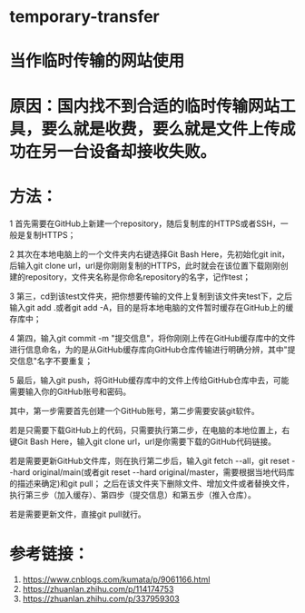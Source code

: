 # temporary-transfer
# 当作临时传输的网站使用
# 原因：国内找不到合适的临时传输网站工具，要么就是收费，要么就是文件上传成功在另一台设备却接收失败。
# 方法：
1 首先需要在GitHub上新建一个repository，随后复制库的HTTPS或者SSH，一般是复制HTTPS；

2 其次在本地电脑上的一个文件夹内右键选择Git Bash Here，先初始化git init，后输入git clone url，url是你刚刚复制的HTTPS，此时就会在该位置下载刚刚创建的repository，文件夹名称是你命名repository的名字，记作test；

3 第三，cd到该test文件夹，把你想要传输的文件上复制到该文件夹test下，之后输入git add .或者git add -A，目的是将本地电脑的文件暂时缓存在GitHub上的缓存库中；

4 第四，输入git commit -m "提交信息"，将你刚刚上传在GitHub缓存库中的文件进行信息命名，为的是从GitHub缓存库向GitHub仓库传输进行明确分辨，其中"提交信息"名字不要重复；

5 最后，输入git push，将GitHub缓存库中的文件上传给GitHub仓库中去，可能需要输入你的GitHub账号和密码。

其中，第一步需要首先创建一个GitHub账号，第二步需要安装git软件。

若是只需要下载GitHub上的代码，只需要执行第二步，在电脑的本地位置上，右键Git Bash Here，输入git clone url，url是你需要下载的GitHub代码链接。

若是需要更新GitHub文件库，则在执行第二步后，输入git fetch --all，git reset --hard original/main(或者git reset --hard original/master，需要根据当地代码库的描述来确定)和git pull；
之后在该文件夹下删除文件、增加文件或者替换文件，执行第三步（加入缓存）、第四步（提交信息）和第五步（推入仓库）。

若是需要更新文件，直接git pull就行。
# 参考链接：
1. https://www.cnblogs.com/kumata/p/9061166.html
2. https://zhuanlan.zhihu.com/p/114174753
3. https://zhuanlan.zhihu.com/p/337959303

